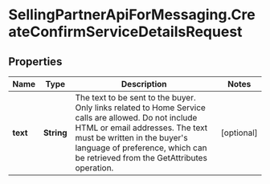 # SellingPartnerApiForMessaging.CreateConfirmServiceDetailsRequest

## Properties
Name | Type | Description | Notes
------------ | ------------- | ------------- | -------------
**text** | **String** | The text to be sent to the buyer. Only links related to Home Service calls are allowed. Do not include HTML or email addresses. The text must be written in the buyer's language of preference, which can be retrieved from the GetAttributes operation. | [optional] 


